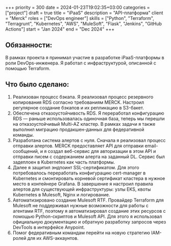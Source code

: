 +++ 
priority    = 300
date        = 2024-01-23T19:02:35+03:00
categories  = ["project"]
draft       = true
title       = "iPaaS"
description = "API-платформа"
client      = "Merck"
roles       = ["DevOps engineer"]
skills      = ["Python", "Terraform", "Terragrunt", "Kubernetes", "AWS", "MuleSoft", "Flask", "Jenkins", "GitHub Actions"]
start       = "Jan 2024"
end         = "Dec 2024"
+++

## Обязанности:
В рамках проекта я принимал участие в разработке iPaaS-платформы в роли DevOps-инженера. Я работал с инфраструктурой, описанной с помощью Terraform.

## Что было сделано:
1. Реализован процесс бэкапа. Я реализовал процесс резервного копирования RDS согласно требованиям MERCK. Настроил регулярное создание бэкапов и их репликацию в S3-бакет.
2. Обеспечена отказоустойчивость RDS. Я переработал конфигурацию RDS — раньше использовалась одиночная база, теперь мы перешли на отказоустойчивый Multi-AZ кластер. В рамках задачи я также выполнил миграцию продакшен-данных для федеративной команды.
3. Разработана система алертов с нуля. Сначала я реализовал процесс отправки алертов. MERCK предоставляет API для отправки email-сообщений, и я создал веб-сервис для авторизации в этом API и отправки писем с содержанием алерта на заданный DL. Сервис был задеплоен в Kubernetes как часть платформы.
4. Далее я защитил эндпоинт SSL-сертификатом. Для этого потребовалось переработать конфигурацию cert-manager в Kubernetes и смонтировать корневой сертификат кластера в нужное место в контейнере Grafana.
В завершение я настроил правила алертов для существующей инфраструктуры: узлы EKS, квоты Kubernetes в Mulesoft, Nginx и логирование.
5. Автоматизировано создание Mulesoft RTF. Провайдер Terraform для Mulesoft не поддерживал нужные возможности для работы с агентами RTF, поэтому я автоматизировал создание этих ресурсов с помощью Python-скриптов и Mulesoft API. Для этого я использовал официальную документацию и обратную разработку запросов через DevTools в интерфейсе Anypoint.
6. Помог федеративным командам перейти на новую стратегию IAM-ролей для их AWS-аккаунтов.
